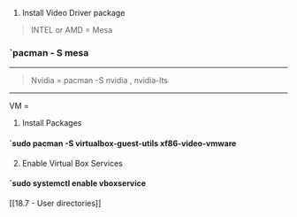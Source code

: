 1. Install Video Driver package

> INTEL or AMD = Mesa

### `pacman - S mesa

---

> Nvidia = pacman -S nvidia , nvidia-lts

---

VM = 

1. Install Packages

#### `sudo pacman -S virtualbox-guest-utils xf86-video-vmware

2. Enable Virtual Box Services 

#### `sudo systemctl enable vboxservice

[[18.7 - User directories]]


